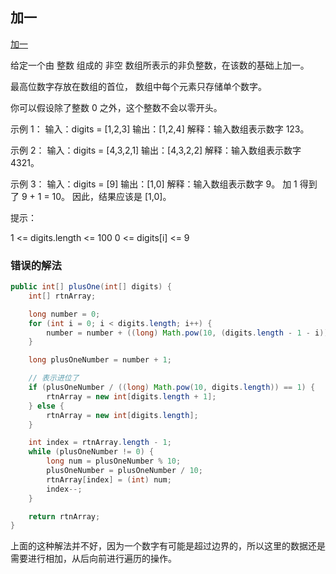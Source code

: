 ## 加一

[加一](https://leetcode.cn/problems/plus-one/)

给定一个由 整数 组成的 非空 数组所表示的非负整数，在该数的基础上加一。

最高位数字存放在数组的首位， 数组中每个元素只存储单个数字。

你可以假设除了整数 0 之外，这个整数不会以零开头。

示例 1：
输入：digits = [1,2,3]
输出：[1,2,4]
解释：输入数组表示数字 123。

示例 2：
输入：digits = [4,3,2,1]
输出：[4,3,2,2]
解释：输入数组表示数字 4321。

示例 3：
输入：digits = [9]
输出：[1,0]
解释：输入数组表示数字 9。
加 1 得到了 9 + 1 = 10。
因此，结果应该是 [1,0]。


提示：

1 <= digits.length <= 100
0 <= digits[i] <= 9

### 错误的解法

```java
public int[] plusOne(int[] digits) {
    int[] rtnArray;

    long number = 0;
    for (int i = 0; i < digits.length; i++) {
        number = number + ((long) Math.pow(10, (digits.length - 1 - i))) * digits[i];
    }

    long plusOneNumber = number + 1;

    // 表示进位了
    if (plusOneNumber / ((long) Math.pow(10, digits.length)) == 1) {
        rtnArray = new int[digits.length + 1];
    } else {
        rtnArray = new int[digits.length];
    }

    int index = rtnArray.length - 1;
    while (plusOneNumber != 0) {
        long num = plusOneNumber % 10;
        plusOneNumber = plusOneNumber / 10;
        rtnArray[index] = (int) num;
        index--;
    }

    return rtnArray;
}
```

上面的这种解法并不好，因为一个数字有可能是超过边界的，所以这里的数据还是需要进行相加，从后向前进行遍历的操作。

